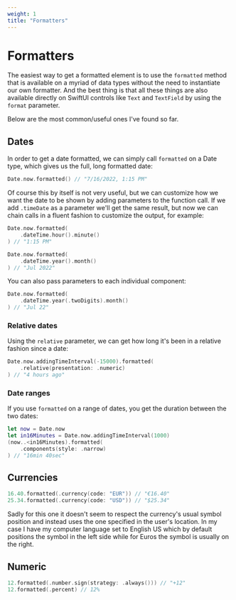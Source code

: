 ```yaml
---
weight: 1
title: "Formatters"
---
```


# Formatters

The easiest way to get a formatted element is to use the `formatted` method that is available on a myriad of data types without the need to instantiate our own formatter. And the best thing is that all these things are also available directly on SwiftUI controls like `Text` and `TextField` by using the `format` parameter.

Below are the most common/useful ones I've found so far.

## Dates
In order to get a date formatted, we can simply call `formatted` on a Date type, which gives us the full, long formatted date:

```swift
Date.now.formatted() // "7/16/2022, 1:15 PM"
```

Of course this by itself is not very useful, but we can customize how we want the date to be shown by adding parameters to the function call. If we add `.timeDate` as a parameter we'll get the same result, but now we can chain calls in a fluent fashion to customize the output, for example:

```swift
Date.now.formatted(
    .dateTime.hour().minute()
) // "1:15 PM"

Date.now.formatted(
    .dateTime.year().month()
) // "Jul 2022"
```

You can also pass parameters to each individual component:

```swift
Date.now.formatted(
    .dateTime.year(.twoDigits).month()
) // "Jul 22"
```

### Relative dates
Using the `relative` parameter, we can get how long it's been in a relative fashion since a date:

```swift
Date.now.addingTimeInterval(-15000).formatted(
    .relative(presentation: .numeric)
) // "4 hours ago"
```

### Date ranges
If you use `formatted` on a range of dates, you get the duration between the two dates:

```swift
let now = Date.now
let in16Minutes = Date.now.addingTimeInterval(1000)
(now..<in16Minutes).formatted(
    .components(style: .narrow)
) // "16min 40sec"
```

## Currencies
```swift
16.40.formatted(.currency(code: "EUR")) // "€16.40"
25.34.formatted(.currency(code: "USD")) // "$25.34"
```

Sadly for this one it doesn't seem to respect the currency's usual symbol position and instead uses the one specified in the user's location. In my case I have my computer language set to English US which by default positions the symbol in the left side while for Euros the symbol is usually on the right.

## Numeric
```swift
12.formatted(.number.sign(strategy: .always())) // "+12"
12.formatted(.percent) // 12%
```

